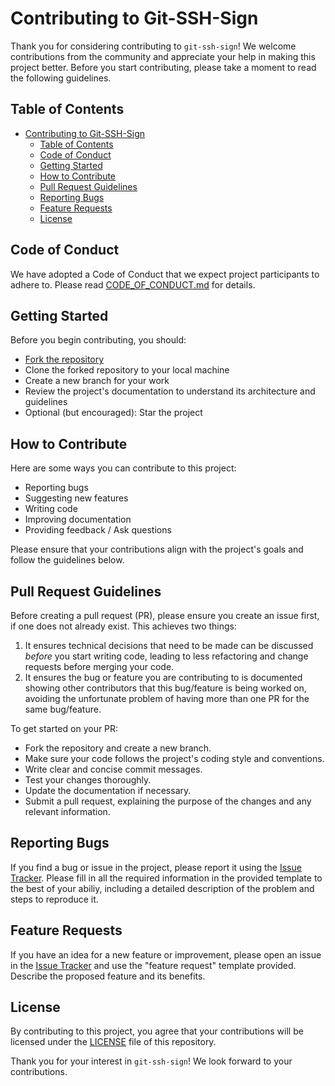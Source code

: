 # Contributing to Git-SSH-Sign

Thank you for considering contributing to `git-ssh-sign`! We welcome contributions from the community and appreciate your help in making this project better. Before you start contributing, please take a moment to read the following guidelines.

## Table of Contents

- [Contributing to Git-SSH-Sign](#contributing-to-git-ssh-sign)
  - [Table of Contents](#table-of-contents)
  - [Code of Conduct](#code-of-conduct)
  - [Getting Started](#getting-started)
  - [How to Contribute](#how-to-contribute)
  - [Pull Request Guidelines](#pull-request-guidelines)
  - [Reporting Bugs](#reporting-bugs)
  - [Feature Requests](#feature-requests)
  - [License](#license)

## Code of Conduct

We have adopted a Code of Conduct that we expect project participants to adhere to. Please read [CODE_OF_CONDUCT.md](https://github.com/Keeper-Security/git-ssh-sign/tree/main/.github/CODE_OF_CONDUCT.md) for details.

## Getting Started

Before you begin contributing, you should:

- [Fork the repository](https://github.com/keeper-security/git-ssh-sign/fork)
- Clone the forked repository to your local machine
- Create a new branch for your work
- Review the project's documentation to understand its architecture and guidelines
- Optional (but encouraged): Star the project

## How to Contribute

Here are some ways you can contribute to this project:

- Reporting bugs
- Suggesting new features
- Writing code
- Improving documentation
- Providing feedback / Ask questions

Please ensure that your contributions align with the project's goals and follow the guidelines below.

## Pull Request Guidelines

Before creating a pull request (PR), please ensure you create an issue first, if one does not already exist. This achieves two things:

1. It ensures technical decisions that need to be made can be discussed *before* you start writing code, leading to less refactoring and change requests before merging your code. 
2. It ensures the bug or feature you are contributing to is documented showing other contributors that this bug/feature is being worked on, avoiding the unfortunate problem of having more than one PR for the same bug/feature.

To get started on your PR: 

- Fork the repository and create a new branch.
- Make sure your code follows the project's coding style and conventions.
- Write clear and concise commit messages.
- Test your changes thoroughly.
- Update the documentation if necessary.
- Submit a pull request, explaining the purpose of the changes and any relevant information.

## Reporting Bugs

If you find a bug or issue in the project, please report it using the [Issue Tracker](https://github.com/Keeper-Security/git-ssh-sign/issues). Please fill in all the required information in the provided template to the best of your abiliy, including a detailed description of the problem and steps to reproduce it.

## Feature Requests

If you have an idea for a new feature or improvement, please open an issue in the [Issue Tracker](https://github.com/Keeper-Security/git-ssh-sign/issues) and use the "feature request" template provided.  Describe the proposed feature and its benefits.


## License

By contributing to this project, you agree that your contributions will be licensed under the [LICENSE](LICENSE) file of this repository.

Thank you for your interest in `git-ssh-sign`! We look forward to your contributions.

